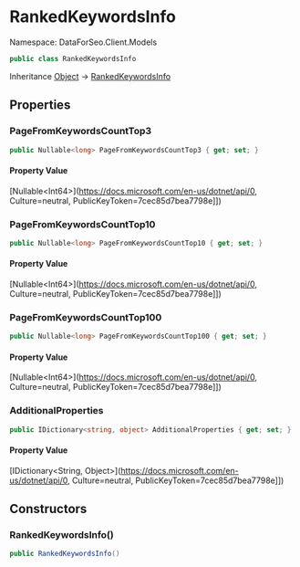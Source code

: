 # RankedKeywordsInfo

Namespace: DataForSeo.Client.Models

```csharp
public class RankedKeywordsInfo
```

Inheritance [Object](https://docs.microsoft.com/en-us/dotnet/api/Object) → [RankedKeywordsInfo](./RankedKeywordsInfo.md)

## Properties

### **PageFromKeywordsCountTop3**

```csharp
public Nullable<long> PageFromKeywordsCountTop3 { get; set; }
```

#### Property Value

[Nullable&lt;Int64&gt;](https://docs.microsoft.com/en-us/dotnet/api/0, Culture=neutral, PublicKeyToken=7cec85d7bea7798e]])<br>

### **PageFromKeywordsCountTop10**

```csharp
public Nullable<long> PageFromKeywordsCountTop10 { get; set; }
```

#### Property Value

[Nullable&lt;Int64&gt;](https://docs.microsoft.com/en-us/dotnet/api/0, Culture=neutral, PublicKeyToken=7cec85d7bea7798e]])<br>

### **PageFromKeywordsCountTop100**

```csharp
public Nullable<long> PageFromKeywordsCountTop100 { get; set; }
```

#### Property Value

[Nullable&lt;Int64&gt;](https://docs.microsoft.com/en-us/dotnet/api/0, Culture=neutral, PublicKeyToken=7cec85d7bea7798e]])<br>

### **AdditionalProperties**

```csharp
public IDictionary<string, object> AdditionalProperties { get; set; }
```

#### Property Value

[IDictionary&lt;String, Object&gt;](https://docs.microsoft.com/en-us/dotnet/api/0, Culture=neutral, PublicKeyToken=7cec85d7bea7798e]])<br>

## Constructors

### **RankedKeywordsInfo()**

```csharp
public RankedKeywordsInfo()
```
